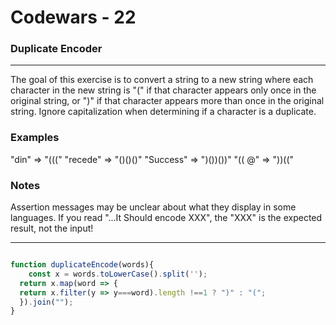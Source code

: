 # Codewars - 22
### Duplicate Encoder
---

The goal of this exercise is to convert a string to a new string where each character in the new string is "(" if that character appears only once in the original string, or ")" if that character appears more than once in the original string. Ignore capitalization when determining if a character is a duplicate.

### Examples
"din"      =>  "((("
"recede"   =>  "()()()"
"Success"  =>  ")())())"
"(( @"     =>  "))((" 
### Notes
Assertion messages may be unclear about what they display in some languages. If you read "...It Should encode XXX", the "XXX" is the expected result, not the input!

---
```javascript

function duplicateEncode(words){
    const x = words.toLowerCase().split('');
  return x.map(word => { 
  return x.filter(y => y===word).length !==1 ? ")" : "(";
  }).join("");
}

```
